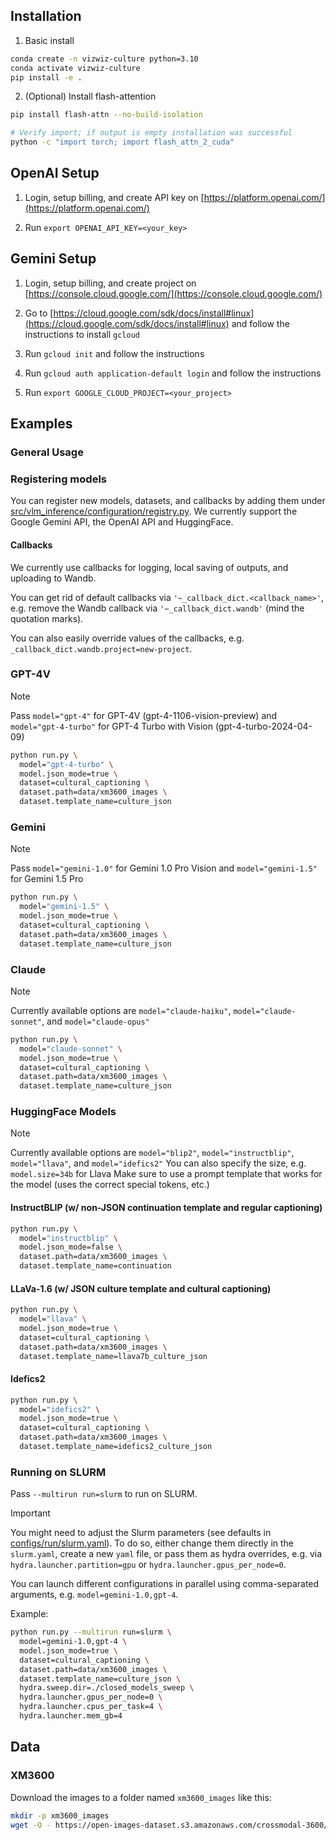 

## Installation

1. Basic install
```bash
conda create -n vizwiz-culture python=3.10
conda activate vizwiz-culture
pip install -e .
```

2. (Optional) Install flash-attention

```bash
pip install flash-attn --no-build-isolation

# Verify import; if output is empty installation was successful
python -c "import torch; import flash_attn_2_cuda"
```

## OpenAI Setup

1. Login, setup billing, and create API key on [https://platform.openai.com/](https://platform.openai.com/)

2. Run `export OPENAI_API_KEY=<your_key>`

## Gemini Setup

1. Login, setup billing, and create project on [https://console.cloud.google.com/](https://console.cloud.google.com/)

2. Go to [https://cloud.google.com/sdk/docs/install#linux](https://cloud.google.com/sdk/docs/install#linux) and follow the instructions to install `gcloud`

2. Run `gcloud init` and follow the instructions

3. Run `gcloud auth application-default login` and follow the instructions

4. Run `export GOOGLE_CLOUD_PROJECT=<your_project>`

## Examples

### General Usage

### Registering models

You can register new models, datasets, and callbacks by adding them under [src/vlm_inference/configuration/registry.py](src/vlm_inference/configuration/registry.py). We currently support the Google Gemini API, the OpenAI API and HuggingFace.

#### Callbacks

We currently use callbacks for logging, local saving of outputs, and uploading to Wandb.

You can get rid of default callbacks via `'~_callback_dict.<callback_name>'`, e.g. remove the Wandb callback via `'~_callback_dict.wandb'` (mind the quotation marks).

You can also easily override values of the callbacks, e.g. `_callback_dict.wandb.project=new-project`.

### GPT-4V

> [!NOTE]
> Pass `model="gpt-4"` for GPT-4V (gpt-4-1106-vision-preview) and `model="gpt-4-turbo"` for GPT-4 Turbo with Vision (gpt-4-turbo-2024-04-09)

```bash
python run.py \
  model="gpt-4-turbo" \
  model.json_mode=true \
  dataset=cultural_captioning \
  dataset.path=data/xm3600_images \
  dataset.template_name=culture_json
```

### Gemini

> [!NOTE]
> Pass `model="gemini-1.0"` for Gemini 1.0 Pro Vision and `model="gemini-1.5"` for Gemini 1.5 Pro

```bash
python run.py \
  model="gemini-1.5" \
  model.json_mode=true \
  dataset=cultural_captioning \
  dataset.path=data/xm3600_images \
  dataset.template_name=culture_json
```

### Claude

> [!NOTE]
> Currently available options are `model="claude-haiku"`, `model="claude-sonnet"`, and `model="claude-opus"`

```bash
python run.py \
  model="claude-sonnet" \
  model.json_mode=true \
  dataset=cultural_captioning \
  dataset.path=data/xm3600_images \
  dataset.template_name=culture_json
```


### HuggingFace Models

> [!NOTE]
> Currently available options are `model="blip2"`, `model="instructblip"`, `model="llava"`, and `model="idefics2"`
> You can also specify the size, e.g. `model.size=34b` for Llava
> Make sure to use a prompt template that works for the model (uses the correct special tokens, etc.)


#### InstructBLIP (w/ non-JSON continuation template and regular captioning)

```bash
python run.py \
  model="instructblip" \
  model.json_mode=false \
  dataset.path=data/xm3600_images \
  dataset.template_name=continuation
```

#### LLaVa-1.6 (w/ JSON culture template and cultural captioning)

```bash
python run.py \
  model="llava" \
  model.json_mode=true \
  dataset=cultural_captioning \
  dataset.path=data/xm3600_images \
  dataset.template_name=llava7b_culture_json
```

#### Idefics2

```bash
python run.py \
  model="idefics2" \
  model.json_mode=true \
  dataset=cultural_captioning \
  dataset.path=data/xm3600_images \
  dataset.template_name=idefics2_culture_json
```

### Running on SLURM

Pass `--multirun run=slurm` to run on SLURM.

> [!IMPORTANT]
> You might need to adjust the Slurm parameters (see defaults in [configs/run/slurm.yaml](configs/run/slurm.yaml)).
> To do so, either change them directly in the `slurm.yaml`, create a new `yaml` file, or pass them as hydra overrides, e.g. via `hydra.launcher.partition=gpu` or `hydra.launcher.gpus_per_node=0`.

You can launch different configurations in parallel using comma-separated arguments, e.g. `model=gemini-1.0,gpt-4`.

Example: 

```bash
python run.py --multirun run=slurm \
  model=gemini-1.0,gpt-4 \
  model.json_mode=true \
  dataset=cultural_captioning \
  dataset.path=data/xm3600_images \
  dataset.template_name=culture_json \
  hydra.sweep.dir=./closed_models_sweep \
  hydra.launcher.gpus_per_node=0 \
  hydra.launcher.cpus_per_task=4 \
  hydra.launcher.mem_gb=4
```

## Data

### XM3600

Download the images to a folder named `xm3600_images` like this:
```bash
mkdir -p xm3600_images
wget -O - https://open-images-dataset.s3.amazonaws.com/crossmodal-3600/images.tgz | tar -xvzf - -C xm3600_images
```
